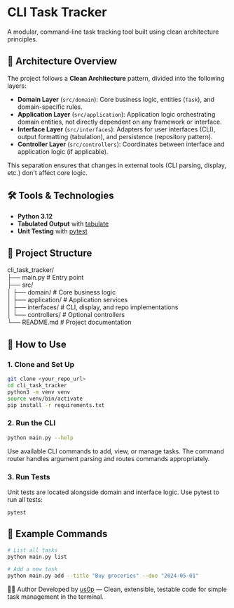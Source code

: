 # CLI Task Tracker
A modular, command-line task tracking tool built using clean architecture principles.

## 🧱 Architecture Overview
The project follows a **Clean Architecture** pattern, divided into the following layers:

- **Domain Layer** (`src/domain`): Core business logic, entities (`Task`), and domain-specific rules.
- **Application Layer** (`src/application`): Application logic orchestrating domain entities, not directly dependent on any framework or interface.
- **Interface Layer** (`src/interfaces`): Adapters for user interfaces (CLI), output formatting (tabulation), and persistence (repository pattern).
- **Controller Layer** (`src/controllers`): Coordinates between interface and application logic (if applicable).

This separation ensures that changes in external tools (CLI parsing, display, etc.) don't affect core logic.

## 🛠 Tools & Technologies

- **Python 3.12**
- **Tabulated Output** with [tabulate](https://pypi.org/project/tabulate/)
- **Unit Testing** with [pytest](https://docs.pytest.org)

## 📂 Project Structure
cli_task_tracker/  
├── main.py # Entry point  
├── src/  
│ ├── domain/ # Core business logic  
│ ├── application/ # Application services  
│ ├── interfaces/ # CLI, display, and repo implementations  
│ └── controllers/ # Optional controllers  
└── README.md # Project documentation

## 🚀 How to Use

### 1. Clone and Set Up

```bash
git clone <your_repo_url>
cd cli_task_tracker
python3 -m venv venv
source venv/bin/activate
pip install -r requirements.txt
```

### 2. Run the CLI

```bash
python main.py --help
```

Use available CLI commands to add, view, or manage tasks. The command router handles argument parsing and routes commands appropriately.

### 3. Run Tests
Unit tests are located alongside domain and interface logic. Use pytest to run all tests:

```
pytest
```

## 📌 Example Commands

```bash
# List all tasks
python main.py list

# Add a new task
python main.py add --title "Buy groceries" --due "2024-05-01"
```

🧑‍💻 Author
Developed by [us0p](https://github.com/us0p) — Clean, extensible, testable code for simple task management in the terminal.
